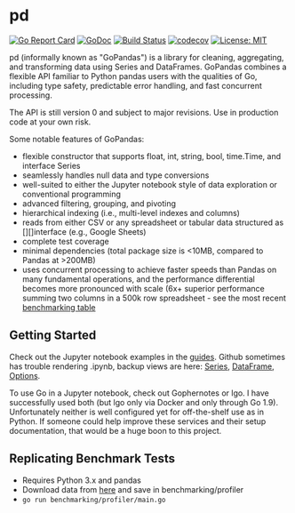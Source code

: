 # pd
[![Go Report Card](https://goreportcard.com/badge/github.com/ptiger10/pd)](https://goreportcard.com/report/github.com/ptiger10/pd) 
[![GoDoc](https://godoc.org/github.com/ptiger10/pd?status.svg)](https://godoc.org/github.com/ptiger10/pd) 
[![Build Status](https://travis-ci.org/ptiger10/pd.svg?branch=master)](https://travis-ci.org/ptiger10/pd)
[![codecov](https://codecov.io/gh/ptiger10/pd/branch/master/graph/badge.svg)](https://codecov.io/gh/ptiger10/pd)
[![License: MIT](https://img.shields.io/badge/License-MIT-yellow.svg)](https://opensource.org/licenses/MIT)

pd (informally known as "GoPandas") is a library for cleaning, aggregating, and transforming data using Series and DataFrames. GoPandas combines a flexible API familiar to Python pandas users with the qualities of Go, including type safety, predictable error handling, and fast concurrent processing.

The API is still version 0 and subject to major revisions. Use in production code at your own risk.

Some notable features of GoPandas:
* flexible constructor that supports float, int, string, bool, time.Time, and interface Series
* seamlessly handles null data and type conversions
* well-suited to either the Jupyter notebook style of data exploration or conventional programming
* advanced filtering, grouping, and pivoting
* hierarchical indexing (i.e., multi-level indexes and columns)
* reads from either CSV or any spreadsheet or tabular data structured as [][]interface (e.g., Google Sheets)
* complete test coverage
* minimal dependencies (total package size is <10MB, compared to Pandas at >200MB)
* uses concurrent processing to achieve faster speeds than Pandas on many fundamental operations, and the performance differential becomes more pronounced with scale (6x+ superior performance summing two columns in a 500k row spreadsheet - see the most recent [benchmarking table](benchmarking/profiler/comparison_summary.txt)

## Getting Started
Check out the Jupyter notebook examples in the [guides](https://github.com/ptiger10/pd/tree/master/guides). Github sometimes has trouble rendering .ipynb, backup views are here: [Series](https://nbviewer.jupyter.org/github/ptiger10/pd/blob/master/guides/Series.ipynb?flush_cache=true), [DataFrame](https://nbviewer.jupyter.org/github/ptiger10/pd/blob/master/guides/DataFrame.ipynb?flush_cache=true), [Options](https://nbviewer.jupyter.org/github/ptiger10/pd/blob/master/guides/Options.ipynb?flush_cache=true).

To use Go in a Jupyter notebook, check out Gophernotes or lgo. I have successfully used both (but lgo only via Docker and only through Go 1.9). Unfortunately neither is well configured yet for off-the-shelf use as in Python. If someone could help improve these services and their setup documentation, that would be a huge boon to this project.

## Replicating Benchmark Tests
* Requires Python 3.x and pandas
* Download data from [here](https://github.com/ptiger10/pdTestData) and save in benchmarking/profiler
* `go run benchmarking/profiler/main.go`